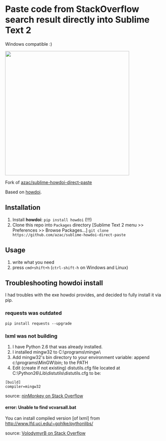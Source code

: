 # Paste code from StackOverflow search result directly into Sublime Text 2

Windows compatible :)


<img src="http://azac.pl/out.gif" width="400"/>

Fork of [azac/sublime-howdoi-direct-paste](https://github.com/azac/sublime-howdoi-direct-paste)

Based on [howdoi](https://github.com/gleitz/howdoi).

## Installation

1. Install **howdoi**: `pip install howdoi` (!!!)
2. Clone this repo into `Packages` directory [Sublime Text 2 menu >> Preferences >> Browse Packages...]
```git clone https://github.com/azac/sublime-howdoi-direct-paste```

## Usage

1. write what you need
2. press `cmd+shift+h` (`ctrl-shift-h` on Windows and Linux) 

## Troubleshooting howdoi install
I had troubles with the exe howdoi provides, and decided to fully install it via pip.

### requests was outdated
    pip install requests --upgrade

### lxml was not building

1. I have Python 2.6 that was already installed.
2. I installed mingw32 to C:\programs\mingw\
3. Add mingw32's bin directory to your environment variable: append c:\programs\MinGW\bin; to the PATH
4. Edit (create if not existing) distutils.cfg file located at C:\Python26\Lib\distutils\distutils.cfg to be:

```
[build]
compiler=mingw32
```

source: [ninMonkey on Stack Overflow](http://stackoverflow.com/a/2838827/2999682)

#### error: Unable to find vcvarsall.bat

You can install compiled version [of lxml] from http://www.lfd.uci.edu/~gohlke/pythonlibs/

source: [VolodymyrB on Stack Overflow](http://stackoverflow.com/a/5983696/2999682)
